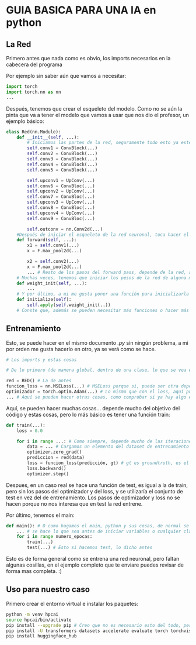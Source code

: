 # GUIA BASICA PARA UNA IA en python

## La Red

Primero antes que nada como es obvio, los imports necesarios en la cabecera del programa

Por ejemplo sin saber aún que vamos a necesitar:

```python
import torch
import torch.nn as nn
...

```

Después, tenemos que crear el esqueleto del modelo. Como no se aún la pinta que va a tener el modelo que vamos a usar que nos dio el profesor, un ejemplo básico:

```python
class Red(nn.Module):
    def __init__(self, ...):
        # Iniciamos las partes de la red, seguramente todo esto ya esté en el ejemplo de hugging face, pero, al momento de escribir esto ni lo mire, asi que lo pongo por sea caso. Esto seria un ejemplo tonto de una UNeT.
        self.conv1 = ConvBlock(...)
        self.conv2 = ConvBlock(...)
        self.conv3 = ConvBlock(...)
        self.conv4 = ConvBlock(...)
        self.conv5 = ConvBlock(...)

        self.upconv1 = UpConv(...)
        self.conv6 = ConvBloc(...)
        self.upconv2 = UpConv(...)
        self.conv7 = ConvBloc(...)
        self.upconv3 = UpConv(...)
        self.conv8 = ConvBloc(...)
        self.upconv4 = UpConv(...)
        self.conv9 = ConvBloc(...)

        self.outconv = nn.Conv2d(...)
    #Después de iniciar el esqueleto de la red neuronal, toca hacer el forward pass.
    def forward(self, ...):
        x1 = self.conv1(...)
        x = F.max_pool2d(...)

        x2 = self.conv2(...)
        x = F.max_pool2d(...)
        ... # Resto de los pasos del forward pass, depende de la red, además, puede que ni tengamos que hacerlo.
    # Muchas veces, tenemos que iniciar los pesos de la red de alguna manera, suele depender de la red, así que simplemente pondŕe la función :)
    def weight_init(self, ...):
        ...
    # Y por último, a mi me gusta poner una función para inicializarla
    def initialize(self):
        self.apply(self.weight_init(..))
    # Conste que, además se pueden necesitar más funciones o hacer más cosas al inicializar... esperemos que, o no sea necesario, o que ya nos lo dea masticado el código de huggingfaces.
```

## Entrenamiento

Esto, se puede hacer en el mismo documento *.py* sin ningún problema, a mi por orden me gusta hacerlo en otro, ya se verá como se hace.

```python
# Los imports y estas cosas

# De lo primero (de manera global, dentro de una clase, lo que se vea en verdad), se inicializan los optimizadores, la red, lo que sea necesario

red = RED() # La de antes
funcion_loss = nn.MSELoss(...) # MSELoss porque si, puede ser otra dependiendo del problema, BCE, cross entropy... depende mucho del problema
optimizador = torch.optim.Adam(...) # Lo mismo que con el loss, aquí pueden ser muchas funciones, AdamL, SGD, RMSProp... No depende tanto del proyecto pero depende del proyecto.
... # Aquí se pueden hacer otras cosas, como comprobar si ya hay algo entrenado de antes, mirar si ya hay algun optimizador... muchas cosas, de base diria que no hace falta nada mas.

```



Aquí, se pueden hacer muchas cosas... depende mucho del objetivo del código y estas cosas, pero lo más básico es tener una función train:

```python
def train(...):
    loss = 0.0

    for i in range ...: # Como siempre, depende mucho de las iteraciones que necesitemos por época, puede ser un número estático, el número de elementos en el conjunto de entrenamiento, etc
        data = ... # Cargamos un elemento del dataset de entrenamiento
        optimizer.zero_grad()
        prediccion = red(data)
        loss = funcion_loss(predicción, gt) # gt es groundtruth, es el resultado óptimo que tendría que tener la red neuronal. Tiene que estar en el dataset.
        loss.backward()
        optimizer.step()
```
Despues, en un caso real se hace una función de test, es igual a la de train, pero sin los pasos del optimizador y del loss, y se utilizaría el conjunto de test en vez del de entrenamiento. Los pasos de optimizador y loss no se hacen porque no nos interesa que en test la red entrene.

Por último, tenemos el main:

```python
def main(): # O como hagamos el main, python y sus cosas, de normal se hace lo de if __main__, pero no me acuerda como era
    ... # se hace lo que sea antes de iniciar variables o cualquier clase o lo que sea
    for i in range numero_epocas:
        train(...)
        test(...) # Esto si hacemos test, lo dicho antes
```

Esto es de forma general como se entrena una red neuronal, pero faltan algunas cosillas, en el ejemplo completo que te enviare puedes revisar de forma mas completa. :)


## Uso para nuestro caso

Primero crear el entorno virtual e instalar los paquetes:

```sh
python -m venv hpcai
source hpcai/bin/activate
pip install --upgrade pip # Creo que no es necesario esto del todo, pero siempre lo hago porseaca
pip install -U transformers datasets accelerate evaluate torch torchvision
pip install huggingface_hub
```
